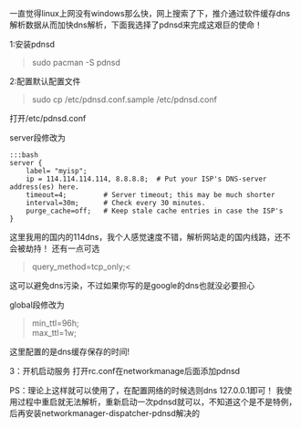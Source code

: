 <!--
.. title: archlinux配置pdnsd加速dns解析
.. slug: archlinuxpdnsddns
.. date: 2013-04-07T09:53:56+08:00
.. tags:
.. link:
.. description:
.. type: text
-->

一直觉得linux上网没有windows那么快，网上搜索了下，推介通过软件缓存dns解析数据从而加快dns解析，下面我选择了pdnsd来完成这艰巨的使命！

1:安装pdnsd

>sudo pacman -S pdnsd


2:配置默认配置文件

>sudo cp /etc/pdnsd.conf.sample /etc/pdnsd.conf

打开/etc/pdnsd.conf   

server段修改为

	:::bash
	server {
		label= "myisp";
		ip = 114.114.114.114, 8.8.8.8;  # Put your ISP's DNS-server address(es) here.
		timeout=4;         # Server timeout; this may be much shorter
		interval=30m;      # Check every 30 minutes.
		purge_cache=off;   # Keep stale cache entries in case the ISP's
	}

这里我用的国内的114dns，我个人感觉速度不错，解析网站走的国内线路，还不会被劫持！
还有一点可选

>query_method=tcp_only;<

这可以避免dns污染，不过如果你写的是google的dns也就没必要担心

global段修改为

>min_ttl=96h;  
>max_ttl=1w;  

这里配置的是dns缓存保存的时间!

3：开机启动服务
打开rc.conf在networkmanage后面添加pdnsd

PS：理论上这样就可以使用了，在配置网络的时候选则dns 127.0.0.1即可！
我使用过程中重启就无法解析，重新启动一次pdnsd就可以，不知道这个是不是特例，后再安装networkmanager-dispatcher-pdnsd解决的